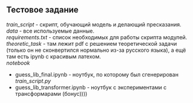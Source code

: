 ## Тестовое задание  
*train_script* - скрипт, обучающий модель и делающий пресказания.  
*data* - все используемые данные.  
*requirements.txt* - список необходимых для работы скрипта модулей.  
*theoretic_task* - там лежит pdf с решением теоретической задачи (только он не сконвертился нормально из-за русского языка), а ещё там есть ipynb с красивым латехом.   
*notebook*    
- guess\_lib\_final.ipynb - ноутбук, по которому был сгенерирован *train_script.py*  
- guess\_lib\_transformer.ipynb - ноутбук с экспериментами с трансформарами (бонус))))  
